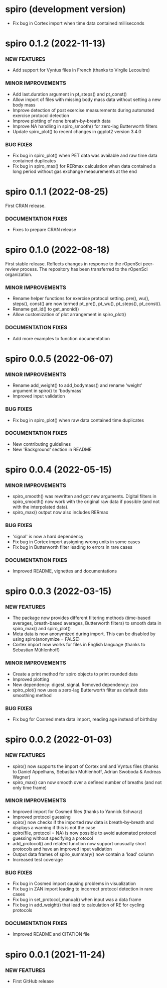 spiro (development version)
===========================

* Fix bug in Cortex import when time data contained milliseconds

spiro 0.1.2 (2022-11-13)
===========================

### NEW FEATURES

* Add support for Vyntus files in French (thanks to Virgile Lecoultre)

### MINOR IMPROVEMENTS

* Add last.duration argument in pt_steps() and pt_const()
* Allow import of files with missing body mass data without setting a new body mass
* Improve detection of post exercise measurements during automated exercise protocol detection
* Improve plotting of none breath-by-breath data
* Improve NA handling in spiro_smooth() for zero-lag Butterworth filters
* Update spiro_plot() to recent changes in ggplot2 version 3.4.0

### BUG FIXES

* Fix bug in spiro_plot() when PET data was available and raw time data contained duplicates
* Fix bug in spiro_max() for RERmax calculation when data contained a long period without gas exchange measurements at the end

spiro 0.1.1 (2022-08-25)
===========================

First CRAN release.

### DOCUMENTATION FIXES

  * Fixes to prepare CRAN release


spiro 0.1.0 (2022-08-18)
===========================

First stable release. Reflects changes in response to the rOpenSci peer-review process. The repository has been transferred to the rOpenSci organization.

### MINOR IMPROVEMENTS

   * Rename helper functions for exercise protocol setting. pre(), wu(), steps(), const() are now termed pt_pre(), pt_wu(), pt_steps(), pt_const().
   * Rename get_id() to get_anonid()
   * Allow customization of plot arrangement in spiro_plot()

### DOCUMENTATION FIXES

  * Add more examples to function documentation


spiro 0.0.5 (2022-06-07)
===========================

### MINOR IMPROVEMENTS

  * Rename add_weight() to add_bodymass() and rename 'weight' argument in spiro() to 'bodymass'
  * Improved input validation

### BUG FIXES 

  * Fix bug in spiro_plot() when raw data contained time duplicates

### DOCUMENTATION FIXES

  * New contributing guidelines
  * New 'Background' section in README


spiro 0.0.4 (2022-05-15)
===========================

### MINOR IMPROVEMENTS

  * spiro_smooth() was rewritten and got new arguments. Digital filters in spiro_smooth() now work with the original raw data if possible (and not with the interpolated data).
  * spiro_max() output now also includes RERmax
  
### BUG FIXES
  
  * 'signal' is now a hard dependency
  * Fix bug in Cortex import assigning wrong units in some cases
  * Fix bug in Butterworth filter leading to errors in rare cases
  
### DOCUMENTATION FIXES

  * Improved README, vignettes and documentations

spiro 0.0.3 (2022-03-15)
===========================

### NEW FEATURES

  * The package now provides different filtering methods (time-based averages, breath-based averages, Butterworth filters) to smooth data in spiro_max() and spiro_plot()
  * Meta data is now anonymized during import. This can be disabled by using spiro(anonymize = FALSE)
  * Cortex import now works for files in English language (thanks to Sebastian Mühlenhoff)
  
### MINOR IMPROVEMENTS

  * Create a print method for spiro objects to print rounded data
  * Improved plotting
  * New dependency: digest, signal. Removed dependency: zoo
  * spiro_plot() now uses a zero-lag Butterworth filter as default data smoothing method
  
### BUG FIXES

  * Fix bug for Cosmed meta data import, reading age instead of birthday
  

spiro 0.0.2 (2022-01-03)
===========================

### NEW FEATURES

  * spiro() now supports the import of Cortex xml and Vyntus files (thanks to Daniel Appelhans, Sebastian Mühlenhoff, Adrian Swoboda & Andreas Wagner)
  * spiro_max() can now smooth over a defined number of breaths (and not only time frame)
  
### MINOR IMPROVEMENTS

  * Improved import for Cosmed files (thanks to Yannick Schwarz)
  * Improved protocol guessing
  * spiro() now checks if the imported raw data is breath-by-breath and displays a warning if this is not the case
  * spiro(file, protocol = NA) is now possible to avoid automated protocol guessing without specifying a protocol
  * add_protocol() and related function now support unusually short protocols and have an improved input validation
  * Output data frames of spiro_summary() now contain a 'load' column
  * Increased test coverage

  
### BUG FIXES
  * Fix bug in Cosmed import causing problems in visualization
  * Fix bug in ZAN import leading to incorrect protocol detection in rare 
  cases
  * Fix bug in set_protocol_manual() when input was a data frame
  * Fix bug in add_weight() that lead to calculation of RE for cycling protocols
  
### DOCUMENTATION FIXES
  * Improved README and CITATION file

spiro 0.0.1 (2021-11-24)
========================

### NEW FEATURES

  * First GitHub release
